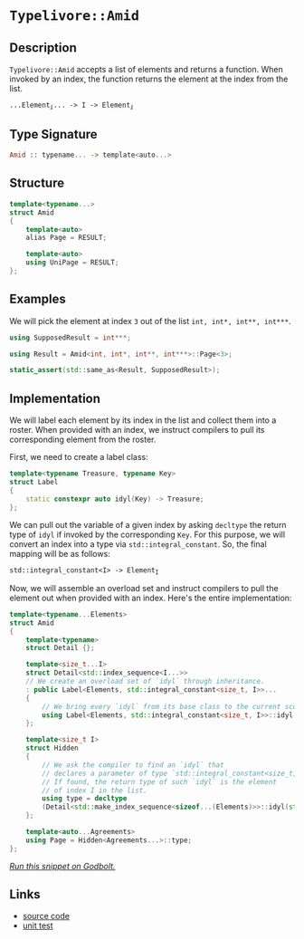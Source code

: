 <!-- Copyright 2024 Feng Mofan
SPDX-License-Identifier: Apache-2.0 -->

# `Typelivore::Amid`

## Description

`Typelivore::Amid` accepts a list of elements and returns a function. When invoked by an index, the function returns the element at the index from the list.

<pre><code>...Element<sub><i>i</i></sub>... -> I -> Element<sub><i>i</i></sub></code></pre>

## Type Signature

```Haskell
Amid :: typename... -> template<auto...>
```

## Structure

```C++
template<typename...>
struct Amid
{
    template<auto>
    alias Page = RESULT;

    template<auto>
    using UniPage = RESULT;
};
```

## Examples

We will pick the element at index `3` out of the list `int, int*, int**, int***`.

```C++
using SupposedResult = int***;

using Result = Amid<int, int*, int**, int***>::Page<3>;

static_assert(std::same_as<Result, SupposedResult>);
```

## Implementation

We will label each element by its index in the list and collect them into a roster.
When provided with an index, we instruct compilers to pull its corresponding element from the roster.

First, we need to create a label class:

```C++
template<typename Treasure, typename Key>
struct Label
{ 
    static constexpr auto idyl(Key) -> Treasure;
};
```

We can pull out the variable of a given index by asking `decltype` the return type of `idyl` if invoked by the corresponding `Key`.
For this purpose, we will convert an index into a type via `std::integral_constant`.
So, the final mapping will be as follows:

<pre><code>std::integral_constant&lt;I&gt; -> Element<sub>I</sub></code></pre>

Now, we will assemble an overload set and instruct compilers to pull the element out when provided with an index. Here's the entire implementation:

```C++
template<typename...Elements>
struct Amid
{
    template<typename>
    struct Detail {};

    template<size_t...I>
    struct Detail<std::index_sequence<I...>>
    // We create an overload set of `idyl` through inheritance.
    : public Label<Elements, std::integral_constant<size_t, I>>...
    {
        // We bring every `idyl` from its base class to the current scope.
        using Label<Elements, std::integral_constant<size_t, I>>::idyl...;
    };

    template<size_t I>
    struct Hidden
    {
        // We ask the compiler to find an `idyl` that
        // declares a parameter of type `std::integral_constant<size_t, I>`.
        // If found, the return type of such `idyl` is the element
        // of index I in the list.
        using type = decltype
        (Detail<std::make_index_sequence<sizeof...(Elements)>>::idyl(std::integral_constant<size_t, I>{}));
    };

    template<auto...Agreements>
    using Page = Hidden<Agreements...>::type;
};
```

[*Run this snippet on Godbolt.*](https://godbolt.org/#z:OYLghAFBqd5QCxAYwPYBMCmBRdBLAF1QCcAaPECAMzwBtMA7AQwFtMQByARg9KtQYEAysib0QXACx8BBAKoBnTAAUAHpwAMvAFYTStJg1DIApACYAQuYukl9ZATwDKjdAGFUtAK4sGIAMykrgAyeAyYAHI%2BAEaYxCAAHKQADqgKhE4MHt6%2BASlpGQKh4VEssfFJdpgOmUIETMQE2T5%2BgVU1AnUNBMWRMXGJtvWNzbltwz1hfWUDCQCUtqhexMjsHOb%2BYcjeWADUJv5uXo60hACeB9gmGgCCG1s7mPuHyAoE6FhUl9d3twSYLGSBn%2BBzcBDOyUYrCeABViJgmAplphSLtwZDmGxdgBpTAXfxXW5vYheBy7YJMWK0H4mADsFn2t12zN2byYjmQuzQDDemFUyWIuyYx1Quzw6DOtAguLOc12AFpLrs4QikfCDlZbnSACIaml/AFA9mYUHoqFsAB0Vuw9DYggU3yJBBJZJuLHFNPpPxZaMNwJNhzNmIDhJuPuJpIIu21mHqdH2Xtpuv8mt%2BYZZ/0B/tB6QAXpgAPoEK0WgCSjvTzIjZJjcephze6BAIDCWFUBaUAEcvIxVqDSyXvgTvSyAPSj3YAdSeyHhxqFDF2qAAbnFaKgmOhWbGl1R9gA2DTiyUmQ9ohDEJbABBihgIOKEQyrC0j5kgXbJLzRU6cilU0E2gCjAEAoqKNs2YT/MAxBiAW3JsoIOZ4PmRaouWw4EoOTIsnSqY%2Bj645Tk80TEGEwC7Jgq7EGcB5HhK1JnlQl4sGKIG7NEiIzgYCgKGiooEPeXLLPCgismgkIvth%2BG7F46RGOSlKYPWbiAXaIFge8EGCJg0GwfB9SIQ2yGFgQaFDtgEH0YOKavgmyaprZmZGiCRkoVG6GhuGzqRrsAAS4pYAwtm4bZBETtOQoKAA1ueM6oICdBxHxuw0AwW6GLRx4MRo57sqFY4Tlg2wNJgvFMB%2BDTQv8gqoHuZq0eBLbabptBwQICEEEhblmcOh6SZW%2BGEaWe78F4aWogJTzwgQyyLvVtWsqSN6nnRJ5nngvGTRRtrAflzKEQtrZ8rspa3rFuynG8/XScyslkWiEJPAc2q7EVtBmntuwQLWTB0DmmkgCwTBRYWR3tl2PYMH2rmYLVJYQKpwEKHM5mWZKECNZBOkwa1%2BmGJ1MOoSd3yJtqcwozZUl2XqWpU052aHMKRAljc0GYEB9oVj6d3ycoTDAE9/gvf5HyMKCrPwhzIHWRZIAfZTdxJjTaajgAVOrGua6OPxq%2BrMLYEIMIa9rty65rWv6ncZibFDjzPG43KrMkIEVj8PPkUIXjJKkSjoAASqVXjvc8L2QRrytu3J5EB0iwfPbsboeockGomHqeCOr6cEOHBLNnzAugv4Q4OU67J4MgBaIkojQYwDCjQpXDqHDHQembsnve2kmD%2B4H72XBTqYcAstCcAArLwfgcFopCoJwbjWNYrJLCsT3WzwpAEJoQ8LFFICj5IFoaJIXC0v4GijxoZj7vuZgJEkI8cJIvAsBIGgaKQk/T7PHC8AoIDv5vKeQ9SBwFgDARAIAlgEE/KZCgEA0AJXoMQCI0JOCqASPueU%2B5JC7GAMgTkUgLRmF4N3QgJBxR6H4IIEQYh2BSBkIIRQKh1BANILoLgpAADuMFkicB4MPMeE8t4z04AAeWODA3cux0GYOwbg/BuxCFmC%2Bh4RBSUNhcDmLwQBWgFgQCQAg5IiUyBwMMcYkAwApBmD4HQaqf8IDRGEdEMIDQzh8N4M45g1FRHRG0NUQB68EFqVEQwWgbjWFYGiF4YAbgxC0D/twXgWAgZGHEBEvA8IairgSdPPk1RjhrHXljB%2B09TgkVcR4LAwjnR4Bfok0gVFohdxjCk4ApwjBbwWFQAwwAFAADU8CYE4aIjE7iGHCFEOIehVD5BKDUMI9h%2BhDDGAXpYfQeBoh/0gAsVAztMgJPlI2Z6phLDWDMF/KipEsBbIgAsdojhnAQFcKMPwHCQhTFKOUPQPtChZE8C0b5BQHkMF6J8gYHD7m1AmC8vQkLOgTFBf0eIELoX/NyCi7oiKZjIrucvVYEgBEcHHh/YR39pEYKwTgvBBCD7KIRvgIggoNFaI3p0hY95NwDFuaQXekh/AWgAJz%2BFpJII%2BZhJCHnPvuAV%2BhOBP1IC/fwXALT7i4PuBIAqEhqv3lwUeQr9wktYd/X%2B/9WVAL0eA/RkCJHHHIJQMxSCUFsE4A0Fgy5aTynKsVeSXABUWmVbkhl5CmwcJmTQqZ0gZlMPmaw3Q1juFMF4YkwlxLP68G/uI6BxwpGuvdZ6rkBgfV%2BoDSo%2BKRikH7GtmYFlOjgFWodXEO18Cy3mNzR671liBVcHfjQd6cR7GONYZ41xYzh3eN8f4sZQTgIhLCcIyJ0TYm0HiWM5Jyy0nT3wJkxw2ThF5OQAUsZxThFlJgtRSpaxp41LqevRpzSATrrIp0vgPT%2BmDOGaM%2BpYbJl0MjbIaNLDp5xqWR0k5Vg1llJuTsvZ7VOCHPeMc1ZFhznpsueKUq8A7lKX8ZkFwaUYVvLSlir5HCfnAoI/kdIwLiPgtsNhjoDAugjDRa8uj9hgVMcmCUJFsLUU5FY2yRoNGcWLGWPizRsqiVCKNZwIUxA3Ueq9YW8ivr/WHy%2BrgMhTK141rZaQDlWB4jcofvKxVfqj60j1bSU%2BkhxXYI4WmkRP9bCmtrRa%2BAVqoEwKbQ25BqCOCurkSwBQy5OTLlU/6N4JCg1XMobIcNv7xkAYWXkBNSb%2BGSdTaSsRNqowLUCzg4LoXdjhb9ZFqMEBVHlvUdbfwunzUgIMS2pBPnmsDFC97AspWCzlcrvJ7BNi%2B3EAHU4lx1FR1jbOD4vxDgp3xWCaE8Jm7MBRJiXEhJ6812pMvUkjJOHd2sP3Ye%2Bpx7WGnoqRgHbG9SI3t4HepQLTH0dIa90/mb6hkjMYGM79tCJB/sYXMwDOg8jKZQEh9ZmzMMzxgzyTgo5wJgbORcuIVyMPbLYzhx5zyWN6Hedx7FgKqOZAo2RzIwnYX0Y43xgFELKdQsxR8njGLmP8d4wz/HJHcViboSm6TX9ZMFd2EVsLEXjRvA0zFytSr6u6PZQiQzlBCWmZAGYP1/h/CjwvsfN%2B6vaTqsNfz5zf8AF6d5aPQVo8EhXwFZIAVp9hVcECA/fwfP02cG0Xph%2BxCDdu%2Bc25hYVF0jOEkEAA%3D)

## Links

- [source code](../../../../conceptrodon/descend/typelivore/amid.hpp)
- [unit test](../../../../tests/unit/metafunctions/typelivore/amid.test.hpp)
